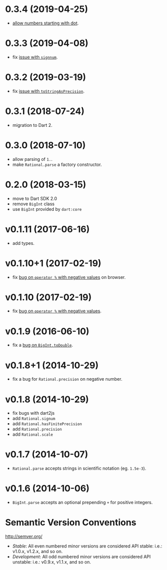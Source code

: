# 0.3.4 (2019-04-25)

- [allow numbers starting with dot](https://github.com/a14n/dart-rational/issues/21).

# 0.3.3 (2019-04-08)

- fix [issue with `signnum`](https://github.com/a14n/dart-decimal/issues/21).

# 0.3.2 (2019-03-19)

- fix [issue with `toStringAsPrecision`](https://github.com/a14n/dart-decimal/issues/19).

# 0.3.1 (2018-07-24)

- migration to Dart 2.

# 0.3.0 (2018-07-10)

- allow parsing of `1.`.
- make `Rational.parse` a factory constructor.

# 0.2.0 (2018-03-15)

- move to Dart SDK 2.0
- remove `BigInt` class
- use `BigInt` provided by `dart:core`

# v0.1.11 (2017-06-16)

- add types.

# v0.1.10+1 (2017-02-19)

- fix [bug on `operator %` with negative values](https://github.com/a14n/dart-rational/issues/16) on browser.

# v0.1.10 (2017-02-19)

- fix [bug on `operator %` with negative values](https://github.com/a14n/dart-rational/issues/16).

# v0.1.9 (2016-06-10)

- fix a [bug on `BigInt.toDouble`](https://github.com/a14n/dart-rational/issues/14).

# v0.1.8+1 (2014-10-29)

- fix a bug for `Rational.precision` on negative number.

# v0.1.8 (2014-10-29)

- fix bugs with dart2js
- add `Rational.signum`
- add `Rational.hasFinitePrecision`
- add `Rational.precision`
- add `Rational.scale`

# v0.1.7 (2014-10-07)

- `Rational.parse` accepts strings in scientific notation (eg. `1.5e-3`).

# v0.1.6 (2014-10-06)

- `BigInt.parse` accepts an optional prepending `+` for positive integers.

# Semantic Version Conventions

http://semver.org/

- *Stable*:  All even numbered minor versions are considered API stable:
  i.e.: v1.0.x, v1.2.x, and so on.
- *Development*: All odd numbered minor versions are considered API unstable:
  i.e.: v0.9.x, v1.1.x, and so on.
